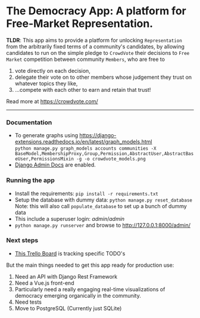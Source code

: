 # The Democracy App: A platform for Free-Market Representation.


**TLDR**: This app aims to provide a platform for unlocking `Representation` from the arbitrarily fixed terms of a 
community's candidates, by allowing candidates to run on the simple pledge to `CrowdVote` their decisions to 
`Free Market` competition between community `Members`, who are free to 
1) vote directly on each decision, 
2) delegate their vote on to other members whose judgement they trust on whatever topics they like,
3) ...compete with each other to earn and retain that trust!

Read more at https://crowdvote.com/

---

### Documentation

- To generate graphs using https://django-extensions.readthedocs.io/en/latest/graph_models.html <br/>
  `python manage.py graph_models accounts communities -X BaseModel,MembershipProxy,Group,Permission,AbstractUser,AbstractBaseUser,PermissionsMixin -g -o crowdvote_models.png`
- [Django Admin Docs](https://docs.djangoproject.com/en/4.0/ref/contrib/admin/admindocs/) are enabled. 

### Running the app

- Install the requirements: `pip install -r requirements.txt`
- Setup the database with dummy data: `python manage.py reset_database`
<br/>Note: this will also call `populate_database` to set up a bunch of dummy data
- This include a superuser login: *admin*/*admin*
- `python manage.py runserver` and browse to http://127.0.0.1:8000/admin/

### Next steps

- [This Trello Board](https://trello.com/b/F0akcqpu/crowdvote) is tracking specific TODO's

But the main things needed to get this app ready for production use:

1. Need an API with Django Rest Framework
1. Need a Vue.js front-end
  1. Particularly need a really engaging real-time visualizations of democracy emerging organically in the community.   
1. Need tests
1. Move to PostgreSQL (Currently just SQLite)